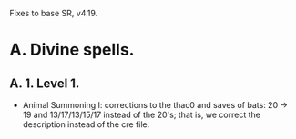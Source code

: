 Fixes to base SR, v4.19.

# A. Divine spells.

## A. 1. Level 1.

* Animal Summoning I: corrections to the thac0 and saves of bats: 20 -> 19 and 13/17/13/15/17 instead of the 20's; that is, we correct the description instead of the cre file.
